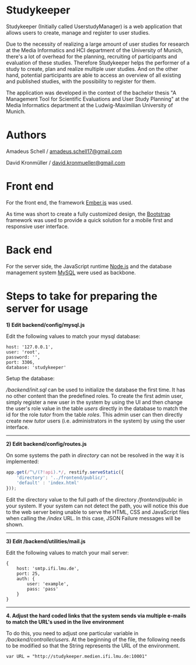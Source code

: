 Studykeeper
================

Studykeeper (Initially called UserstudyManager) is a web application that allows users to create, manage and register to user studies.

Due to the necessity of realizing a large amount of user studies for research at the Media Informatics and HCI department of the University of Munich, there's a lot of overhead for the planning, recruiting of participants and evaluation of these studies. Therefore Studykeeper helps the performer of a study to create, plan and realize multiple user studies. And on the other hand, potential participants are able to access an overview of all existing and published studies, with the possibility to register for them.

The application was developed in the context of the bachelor thesis "A Management Tool for Scientific Evaluations and User Study Planning" at the Media Informatics department at the Ludwig-Maximilian University of Munich. 


Authors
================

Amadeus Schell / amadeus.schell17@gmail.com

David Kronmüller / david.kronmueller@gmail.com


Front end
================

For the front end, the framework [Ember.js](https://www.emberjs.com) was used.

As time was short to create a fully customized design, the [Bootstrap](https://getbootstrap.com/) framework was used to provide a quick solution for a mobile first and responsive user interface.


Back end
================

For the server side, the JavaScript runtime [Node.js](https://nodejs.org) and the database management system [MySQL](https://www.mysql.com/) were used as backbone.



Steps to take for preparing the server for usage
===============



**1) Edit backend/config/mysql.js** 

Edit the following values to match your mysql database:

```
host: '127.0.0.1',
user: 'root',
password: '',
port: 3306,
database: 'studykeeper'
```
  
Setup the database:

*/backend/init.sql* can be used to initialize the database the first time. It has no other content than the predefined roles.
To create the first admin user, simply register a new user in the system by using the UI and then change the user's role value in the table *users* directly in the database to match the id for the role *tutor* from the table *roles*. 
This admin user can then directly create new *tutor* users (i.e. administrators in the system) by using the user interface.

---

**2) Edit backend/config/routes.js**

On some systems the path in *directory* can not be resolved in the way it is implemented:

```javascript
app.get(/^\/(?!api).*/, restify.serveStatic({
    'directory': '../frontend/public/',
    'default' : 'index.html'
}));
```

Edit the directory value to the full path of the directory */frontend/public* in your system.
If your system can not detect the path, you will notice this due to the web server being unable to serve the HTML, CSS and JavaScript files
when calling the */index* URL. In this case, JSON Failure messages will be shown.

---

**3) Edit /backend/utilities/mail.js**

Edit the following values to match your mail server:

```
{
    host: 'smtp.ifi.lmu.de',
    port: 25,
    auth: {
        user: 'example',
        pass: 'pass'
    }
}
```
   
---

**4. Adjust the hard coded links that the system sends via multiple e-mails to match the URL's used in the live environment**

To do this, you need to adjust one particular variable in */backend/controller/users*. At the beginning of the file, the following needs to be modified so that the String represents the URL of the environment.

```
var URL = "http://studykeeper.medien.ifi.lmu.de:10001"
```





